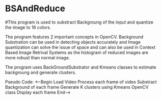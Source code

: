 # BSAndReduce

#This program is used to substract Backgroung of the input and quantize the image to 16 colors. 

The program features 2 important concepts in OpenCV. Background Substration can be used in detecting objects accurately and Image quantization can solve the issue of space and can also be used in Context Based Image Retrival Systems as the histogram of reduced images are more robust than normal image.

The program uses BackGroundSubstrator and Kmeans classes to estimate backgroung and generate clusters.

Pseudo Code:
<--Begin
	Load Video
	Process each frame of video
		Substract Background of each frame
		Generate K clusters using Kmeans OpenCV class
	Display each frame
End-->
